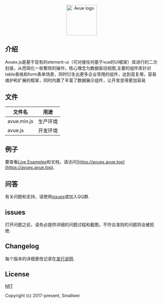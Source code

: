 <p align="center"><a href="https://avuex.avue.top" target="_blank" rel="noopener noreferrer"><img width="100" src="https://gitee.wang/avue/avuex/raw/master/images/logo.jpg" alt="Avue logo"></a></p>

## 介绍
  Avuex.js是基于现有的element-ui（可对接任何基于vue的UI框架）库进行的二次封装，从而简化一些繁琐的操作，核心理念为数据驱动视图,主要的组件库针对table表格和form表单场景，同时衍生出更多企业常用的组件，达到高复用，容易维护和扩展的框架，同时内置了丰富了数据展示组件，让开发变得更加容易

## 文件

| 文件名 | 用途 |
|-------------|----------|
| avue.min.js | 生产环境	|
| avue.js     | 开发环境	|

## 例子

要查看[Live Examples](https://avuex.avue.top/#/doc/installation)和文档，请访问[https://avuex.avue.top](https://avuex.avue.top).

## 问答

有关问题和支持，请使用[issues](https://git.avue.top/avue/avuex/issues)或加入QQ群.

## issues

打开问题之前，请务必提供详细的问题过程和截图，不符合准则的问题将会被拒绝.

## Changelog

每个版本的详细更改记录在[发行说明](https://git.avue.top/avue/avuex/releases).

## License

[MIT](http://opensource.org/licenses/MIT)

Copyright (c) 2017-present, Smallwei
